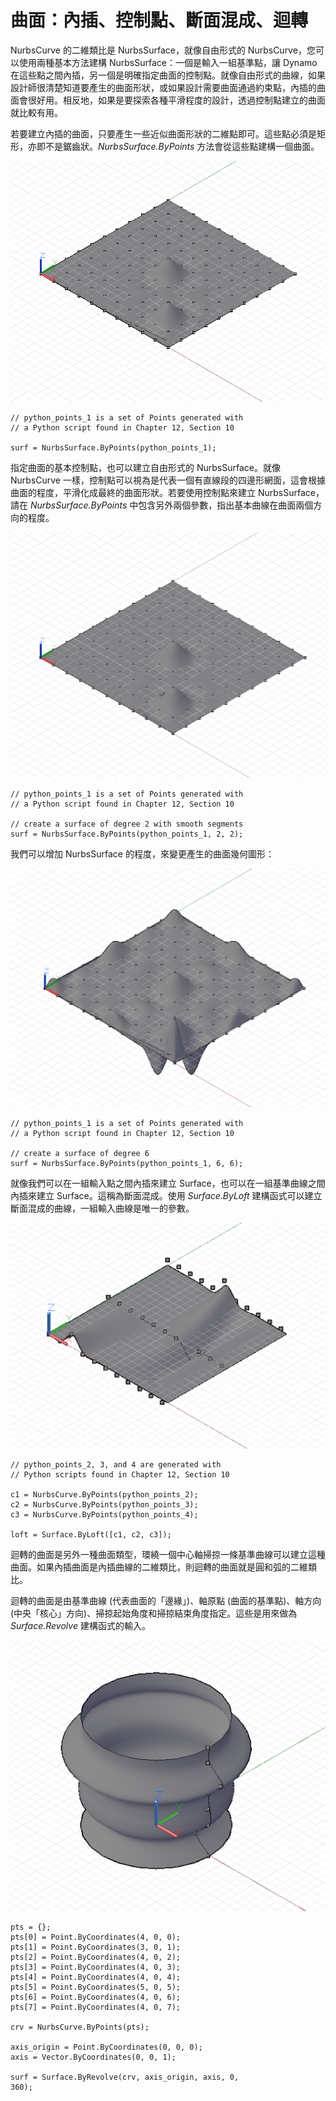 

# 曲面：內插、控制點、斷面混成、迴轉

NurbsCurve 的二維類比是 NurbsSurface，就像自由形式的 NurbsCurve，您可以使用兩種基本方法建構 NurbsSurface：一個是輸入一組基準點，讓 Dynamo 在這些點之間內插，另一個是明確指定曲面的控制點。就像自由形式的曲線，如果設計師很清楚知道要產生的曲面形狀，或如果設計需要曲面通過約束點，內插的曲面會很好用。相反地，如果是要探索各種平滑程度的設計，透過控制點建立的曲面就比較有用。

若要建立內插的曲面，只要產生一些近似曲面形狀的二維點即可。這些點必須是矩形，亦即不是鋸齒狀。*NurbsSurface.ByPoints* 方法會從這些點建構一個曲面。

![](images/12-6/Surfaces_01.png)

```
// python_points_1 is a set of Points generated with
// a Python script found in Chapter 12, Section 10

surf = NurbsSurface.ByPoints(python_points_1);
```

指定曲面的基本控制點，也可以建立自由形式的 NurbsSurface。就像 NurbsCurve 一樣，控制點可以視為是代表一個有直線段的四邊形網面，這會根據曲面的程度，平滑化成最終的曲面形狀。若要使用控制點來建立 NurbsSurface，請在 *NurbsSurface.ByPoints* 中包含另外兩個參數，指出基本曲線在曲面兩個方向的程度。

![](images/12-6/Surfaces_02.png)

```
// python_points_1 is a set of Points generated with
// a Python script found in Chapter 12, Section 10

// create a surface of degree 2 with smooth segments
surf = NurbsSurface.ByPoints(python_points_1, 2, 2);
```

我們可以增加 NurbsSurface 的程度，來變更產生的曲面幾何圖形：

![](images/12-6/Surfaces_03.png)

```
// python_points_1 is a set of Points generated with
// a Python script found in Chapter 12, Section 10

// create a surface of degree 6
surf = NurbsSurface.ByPoints(python_points_1, 6, 6);
```

就像我們可以在一組輸入點之間內插來建立 Surface，也可以在一組基準曲線之間內插來建立 Surface。這稱為斷面混成。使用 *Surface.ByLoft* 建構函式可以建立斷面混成的曲線，一組輸入曲線是唯一的參數。

![](images/12-6/Surfaces_04.png)

```
// python_points_2, 3, and 4 are generated with
// Python scripts found in Chapter 12, Section 10

c1 = NurbsCurve.ByPoints(python_points_2);
c2 = NurbsCurve.ByPoints(python_points_3);
c3 = NurbsCurve.ByPoints(python_points_4);

loft = Surface.ByLoft([c1, c2, c3]);
```

迴轉的曲面是另外一種曲面類型，環繞一個中心軸掃掠一條基準曲線可以建立這種曲面。如果內插曲面是內插曲線的二維類比，則迴轉的曲面就是圓和弧的二維類比。

迴轉的曲面是由基準曲線 (代表曲面的「邊緣」)、軸原點 (曲面的基準點)、軸方向 (中央「核心」方向)、掃掠起始角度和掃掠結束角度指定。這些是用來做為 *Surface.Revolve* 建構函式的輸入。

![](images/12-6/Surfaces_05.png)

```
pts = {};
pts[0] = Point.ByCoordinates(4, 0, 0);
pts[1] = Point.ByCoordinates(3, 0, 1);
pts[2] = Point.ByCoordinates(4, 0, 2);
pts[3] = Point.ByCoordinates(4, 0, 3);
pts[4] = Point.ByCoordinates(4, 0, 4);
pts[5] = Point.ByCoordinates(5, 0, 5);
pts[6] = Point.ByCoordinates(4, 0, 6);
pts[7] = Point.ByCoordinates(4, 0, 7);

crv = NurbsCurve.ByPoints(pts);

axis_origin = Point.ByCoordinates(0, 0, 0);
axis = Vector.ByCoordinates(0, 0, 1);

surf = Surface.ByRevolve(crv, axis_origin, axis, 0,
360);
```

